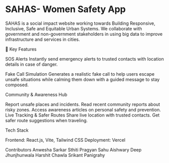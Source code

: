#  SAHAS- Women Safety App

SAHAS is a social impact website working towards Building Responsive, Inclusive, Safe and Equitable Urban Systems. We collaborate with government and non-government stakeholders in using big data to improve infrastructure and services in cities.


🚨 Key Features

SOS Alerts
Instantly send emergency alerts to trusted contacts with location details in case of danger.

Fake Call Simulation
Generates a realistic fake call to help users escape unsafe situations while calming them down with a guided message to stay composed.

Community & Awareness Hub

Report unsafe places and incidents.
Read recent community reports about risky zones.
Access awareness articles on personal safety and prevention.
Live Tracking & Safer Routes
Share live location with trusted contacts.
Get safer route suggestions when traveling.


Tech Stack 

Frontend: React.js, Vite, Tailwind CSS
Deployment: Vercel

Contributors
Anwesha Sarkar
Sthiti Pragyan Sahu
Aishwary Deep Jhunjhunwala
Harshit Chawla
Srikant Panigrahy
